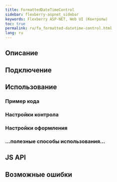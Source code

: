 ```yaml
---
title: FormattedDateTimeControl
sidebar: flexberry-aspnet_sidebar
keywords: Flexberry ASP-NET, Web UI (Контролы)
toc: true
permalink: ru/fa_formatted-datetime-control.html
lang: ru
---
```


## Описание

## Подключение

## Использование

### Пример кода

### Настройки контрола

### Настройки оформления

### ...полезные способы использования...

## JS API

## Возможные ошибки
 
 